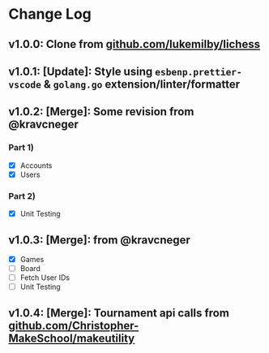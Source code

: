 # Change Log

## v1.0.0: Clone from [github.com/lukemilby/lichess](github.com/lukemilby/lichess)

## v1.0.1: [Update]: Style using `esbenp.prettier-vscode` & `golang.go` extension/linter/formatter

## v1.0.2: [Merge]: Some revision from @kravcneger

### Part 1)

- [x] Accounts
- [X] Users

### Part 2)

- [X] Unit Testing

## v1.0.3: [Merge]: from @kravcneger

- [X] Games
- [ ] Board
- [ ] Fetch User IDs
- [ ] Unit Testing

## v1.0.4: [Merge]: Tournament api calls from [github.com/Christopher-MakeSchool/makeutility](github.com/Christopher-MakeSchool/makeutility)

<!-- ## v1.0.5:  -->

<!-- ## v1.0.6:  -->
